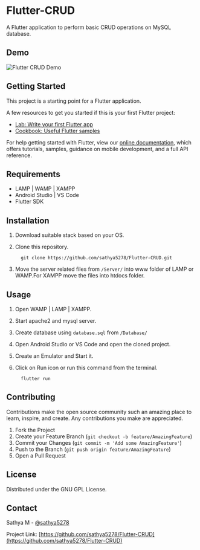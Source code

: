 # Flutter-CRUD

A Flutter application to perform basic CRUD operations on MySQL database.

## Demo

![Flutter CRUD Demo](/Demo/demo.gif)

## Getting Started

This project is a starting point for a Flutter application.

A few resources to get you started if this is your first Flutter project:

- [Lab: Write your first Flutter app](https://flutter.dev/docs/get-started/codelab)
- [Cookbook: Useful Flutter samples](https://flutter.dev/docs/cookbook)

For help getting started with Flutter, view our
[online documentation](https://flutter.dev/docs), which offers tutorials,
samples, guidance on mobile development, and a full API reference.

## Requirements
* LAMP | WAMP | XAMPP 
* Android Studio | VS Code
* Flutter SDK

## Installation
1. Download suitable stack based on your OS.
2. Clone this repository.

         git clone https://github.com/sathya5278/Flutter-CRUD.git
3. Move the server related files from `/Server/` into www folder of LAMP or WAMP.For XAMPP move the files into htdocs folder. 

## Usage
1. Open WAMP | LAMP | XAMPP.
2. Start apache2 and mysql server.
3. Create database using `database.sql` from `/Database/`
4. Open Android Studio or VS Code and open the cloned project.
5. Create an Emulator and Start it.
6. Click on Run icon or run this command from the terminal. 

         flutter run

## Contributing
Contributions make the open source community such an amazing place to learn, inspire, and create. Any contributions you make are appreciated.

1. Fork the Project
2. Create your Feature Branch (`git checkout -b feature/AmazingFeature`)
3. Commit your Changes (`git commit -m 'Add some AmazingFeature'`)
4. Push to the Branch (`git push origin feature/AmazingFeature`)
5. Open a Pull Request

## License

Distributed under the GNU GPL License.

## Contact

Sathya M - [@sathya5278](https://github.com/sathya5278)

Project Link: [https://github.com/sathya5278/Flutter-CRUD](https://github.com/sathya5278/Flutter-CRUD)


